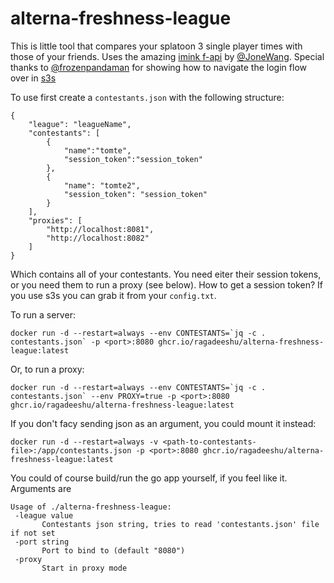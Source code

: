 # alterna-freshness-league
This is little tool that compares your splatoon 3 single player times with those of your friends. Uses the amazing [imink f-api](https://github.com/imink-app/f-API) by [@JoneWang](https://github.com/JoneWang). Special thanks to [@frozenpandaman](https://github.com/frozenpandaman) for showing how to navigate the login flow over in [s3s](https://github.com/frozenpandaman/s3s)

To use first create a `contestants.json` with the following structure:
```
{
    "league": "leagueName",
    "contestants": [
        {
            "name":"tomte",
            "session_token":"session_token"
        },
        {
            "name": "tomte2",
            "session_token": "session_token"
        }
    ],
    "proxies": [
        "http://localhost:8081",
        "http://localhost:8082"
    ]
}
```
Which contains all of your contestants. You need eiter their session tokens, or you need them to run a proxy (see below). How to get a session token? If you use s3s you can grab it from your `config.txt`.

To run a server:

 ```
 docker run -d --restart=always --env CONTESTANTS=`jq -c . contestants.json` -p <port>:8080 ghcr.io/ragadeeshu/alterna-freshness-league:latest
 ```

Or, to run a proxy:

 ```
 docker run -d --restart=always --env CONTESTANTS=`jq -c . contestants.json` --env PROXY=true -p <port>:8080 ghcr.io/ragadeeshu/alterna-freshness-league:latest
 ```

 If you don't facy sending json as an argument, you could mount it instead:
  ```
 docker run -d --restart=always -v <path-to-contestants-file>:/app/contestants.json -p <port>:8080 ghcr.io/ragadeeshu/alterna-freshness-league:latest
 ```

 You could of course build/run the go app yourself, if you feel like it. Arguments are
 ```
 Usage of ./alterna-freshness-league:
  -league value
        Contestants json string, tries to read 'contestants.json' file if not set
  -port string
        Port to bind to (default "8080")
  -proxy
        Start in proxy mode
 ```
